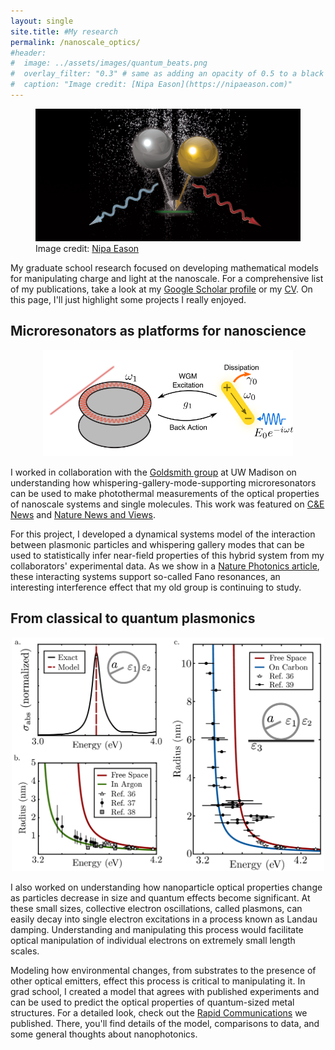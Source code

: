 ```yaml
---
layout: single
site.title: #My research
permalink: /nanoscale_optics/
#header:
#  image: ../assets/images/quantum_beats.png
#  overlay_filter: "0.3" # same as adding an opacity of 0.5 to a black background
#  caption: "Image credit: [Nipa Eason](https://nipaeason.com)"
---
```

<!-- Alternative to the header image above -->
<figure>
<center> <img src="../assets/images/quantum_beats.png" width="800px" /> </center>
<figcaption> Image credit: <a href="https://nipaeason.com">Nipa Eason</a> </figcaption>
</figure>

My graduate school research focused on developing mathematical models for manipulating charge and light at the nanoscale. For a comprehensive list of my publications, take a look at my [Google Scholar profile](https://scholar.google.com/citations?user=4XfFTrEAAAAJ&hl=en&oi=ao) or my [CV](../assets/docs/CV.pdf). On this page, I'll just highlight some projects I really enjoyed.

Microresonators as platforms for nanoscience
--------------------------------------------
<center> <img src="../assets/images/wgms.png" width="400px" /> </center>

I worked in collaboration with the [Goldsmith group](https://goldsmith.chem.wisc.edu/) at UW Madison on understanding how whispering-gallery-mode-supporting microresonators can be used to make photothermal measurements of the optical properties of nanoscale systems and single molecules. This work was featured on [C&E News](http://cen.acs.org/articles/94/i45/Whispering-microresonators-detect-absorption-spectra.html?type=paidArticleContent) and [Nature News and Views](http://www.nature.com/nphoton/journal/v10/n12/full/nphoton.2016.237.html). 

For this project, I developed a dynamical systems model of the interaction between plasmonic particles and whispering gallery modes that can be used to statistically infer near-field properties of this hybrid system from my collaborators' experimental data. As we show in a [Nature Photonics article](http://www.nature.com/nphoton/journal/v10/n12/abs/nphoton.2016.217.html), these interacting systems support so-called Fano resonances, an interesting interference effect that my old group is continuing to study.


From classical to quantum plasmonics
------------------------------------
<center> <img src="../assets/images/landau.png" width="500px" /> </center>

I also worked on understanding how nanoparticle optical properties change as particles decrease in size and quantum effects become significant. At these small sizes, collective electron oscillations, called plasmons, can easily decay into single electron excitations in a process known as Landau damping. Understanding and manipulating this process would facilitate optical manipulation of individual electrons on extremely small length scales.

Modeling how environmental changes, from substrates to the presence of other optical emitters, effect this process is critical to manipulating it. In grad school, I created a model that agrees with published experiments and can be used to predict the optical properties of quantum-sized metal structures. For a detailed look, check out the [Rapid Communications](https://journals.aps.org/prb/abstract/10.1103/PhysRevB.97.121403) we published. There, you'll find details of the model, comparisons to data, and some general thoughts about nanophotonics.


